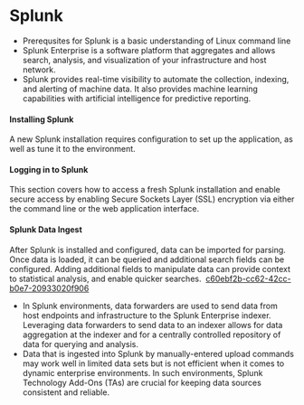 # Splunk 
- Prerequsites for Splunk is a basic understanding of Linux command line
- Splunk Enterprise is a software platform that aggregates and allows search, analysis, and visualization of your infrastructure and host network. 
- Splunk provides real-time visibility to automate the collection, indexing, and alerting of machine data. It also provides machine learning capabilities with artificial intelligence for predictive reporting.

#### Installing Splunk
﻿A new Splunk installation requires configuration to set up the application, as well as tune it to the environment.
﻿
#### Logging in to Splunk
﻿This section covers how to access a fresh Splunk installation and enable secure access by enabling Secure Sockets Layer (SSL) encryption via either the command line or the web application interface.
﻿
#### Splunk Data Ingest
﻿After Splunk is installed and configured, data can be imported for parsing. Once data is loaded, it can be queried and additional search fields can be configured. Adding additional fields to manipulate data can provide context to statistical analysis, and enable quicker searches.
﻿
[c60ebf2b-cc62-42cc-b0e7-20933020f906](https://github.com/paulinoprojects/Splunk/assets/111991325/388305ec-28a9-4996-9dd6-35186259f398)

- In Splunk environments, data forwarders are used to send data from host endpoints and infrastructure to the Splunk Enterprise indexer. Leveraging data forwarders to send data to an indexer allows for data aggregation at the indexer and for a centrally controlled repository of data for querying and analysis. 
﻿
- Data that is ingested into Splunk by manually-entered upload commands may work well in limited data sets but is not efficient when it comes to dynamic enterprise environments. In such environments, Splunk Technology Add-Ons (TAs) are crucial for keeping data sources consistent and reliable.
﻿

